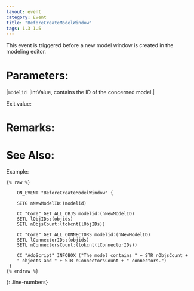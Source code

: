 ```yaml
---
layout: event
category: Event
title: "BeforeCreateModelWindow"
tags: 1.3 1.5
---
```


This event is triggered before a new model window is created in the modeling editor.  

# Parameters:  

|`modelid `|intValue, contains the ID of the concerned model.|

Exit value:



# Remarks:  



# See Also:  



Example:

```adoscript
{% raw %}
  
	ON_EVENT "BeforeCreateModelWindow" {
	
	SETG nNewModelID:(modelid)
	
	CC "Core" GET_ALL_OBJS modelid:(nNewModelID)
	SETL lObjIDs:(objids)
	SETL nObjsCount:(tokcnt(lObjIDs))
	
	CC "Core" GET_ALL_CONNECTORS modelid:(nNewModelID)
	SETL lConnectorIDs:(objids)
	SETL nConnectorsCount:(tokcnt(lConnectorIDs))
	
	CC "AdoScript" INFOBOX ("The model contains " + STR nObjsCount + 
	" objects and " + STR nConnectorsCount + " connectors.")
 }
{% endraw %}
```
{: .line-numbers}
